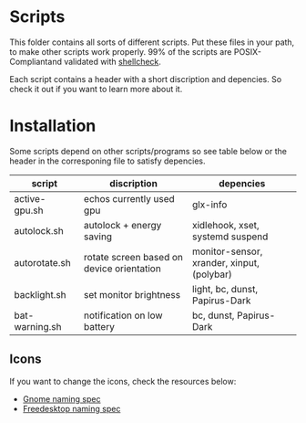 # Scripts
This folder contains all sorts of different scripts. Put these files
in your path, to make other scripts work properly. 99% of the scripts are
POSIX-Compliantand validated with
[shellcheck](https://github.com/koalaman/shellcheck).

Each script contains a header with a short discription and depencies. So
check it out if you want to learn more about it.

# Installation
Some scripts depend on other scripts/programs so see table below
or the header in the corresponing file to satisfy depencies.

|script        |discription|depencies|
|--------------|-----------|---------|
|active-gpu.sh |echos currently used gpu|glx-info|
|autolock.sh   |autolock + energy saving|xidlehook, xset, systemd suspend|
|autorotate.sh |rotate screen based on device orientation|monitor-sensor, xrander, xinput, (polybar)|
|backlight.sh  |set monitor brightness|light, bc, dunst, Papirus-Dark|
|bat-warning.sh|notification on low battery|bc, dunst, Papirus-Dark|

## Icons
If you want to change the icons, check the resources below:
- [Gnome naming spec](https://developer.gnome.org/icon-naming-spec/)
- [Freedesktop naming spec](https://specifications.freedesktop.org/icon-naming-spec/icon-naming-spec-latest.html)

